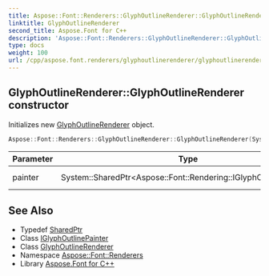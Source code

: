 ```yaml
---
title: Aspose::Font::Renderers::GlyphOutlineRenderer::GlyphOutlineRenderer constructor
linktitle: GlyphOutlineRenderer
second_title: Aspose.Font for C++
description: 'Aspose::Font::Renderers::GlyphOutlineRenderer::GlyphOutlineRenderer constructor. Initializes new GlyphOutlineRenderer object in C++.'
type: docs
weight: 100
url: /cpp/aspose.font.renderers/glyphoutlinerenderer/glyphoutlinerenderer/
---
```

## GlyphOutlineRenderer::GlyphOutlineRenderer constructor


Initializes new [GlyphOutlineRenderer](../) object.

```cpp
Aspose::Font::Renderers::GlyphOutlineRenderer::GlyphOutlineRenderer(System::SharedPtr<Aspose::Font::Rendering::IGlyphOutlinePainter> painter)
```


| Parameter | Type | Description |
| --- | --- | --- |
| painter | System::SharedPtr\<Aspose::Font::Rendering::IGlyphOutlinePainter\> | Glyph painter. |

## See Also

* Typedef [SharedPtr](../../../system/sharedptr/)
* Class [IGlyphOutlinePainter](../../../aspose.font.rendering/iglyphoutlinepainter/)
* Class [GlyphOutlineRenderer](../)
* Namespace [Aspose::Font::Renderers](../../)
* Library [Aspose.Font for C++](../../../)
